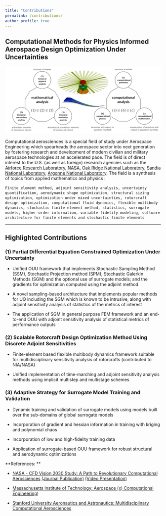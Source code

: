 ```yaml
---
title: "Contributions"
permalink: /contributions/
author_profile: true
---
```


## Computational Methods for Physics Informed Aerospace Design Optimization Under Uncertainties 

![](../files/mcas-focus-areas-2.JPG)

Computational aerosciences is a special field of study under Aerospace Engineering which spearheads the aerospace sector into next generation by fostering research and development of modern civilian and military aerospace technologies at an accelerated pace. The field is of direct interest to the U.S. (as well as foreign) research agencies such as the [Airforce Research Laboratory](https://afresearchlab.com/technology/aerospace/), [NASA](https://sourcelink.cadence.com/CFD-2030-Fact-Sheet-2022-final.pdf), [Oak Ridge National Laboratory](https://www.ornl.gov/division/csed), [Sandia National Laboratory](https://www.sandia.gov/ccr/), [Argonne National Laboratory](https://www.anl.gov/cps). The field is a synthesis of topics from applied mathematics and physics :

```
Finite element method, adjoint sensitivity analysis, uncertainty quantification, aerodynamic shape optimization, structural sizing optimization, optimization under mixed uncertainties, rotorcraft design optimization, computational fluid dynamics, flexible multibody dynamics, stochastic finite element method, statistics, surrogate models, higher-order information, variable fidelity modeling, software architecture for finite elements and stochastic finite elements
```

---

## Highlighted Contributions

### (1) Partial Differential Equation Constrained Optimization Under Uncertainty

- Unified OUU framework that implements Stochastic Sampling Method (SSM), Stochastic Projection method (SPM), Stochastic Galerkin Methods (SGM) and the optional use of surrogate models; and the gradients for optimization computed using the adjoint method

- A novel sampling-based architecture that implements popular methods for UQ including the SGM which is known to be intrusive, along with adjoint sensitivity analysis of statistics of the metrics of interest

- The application of SGM in general purpose FEM framework and an end-to-end OUU with adjoint sensitivity analysis of statistical metrics of performance outputs

### (2) Scalable Rotorcraft Design Optimization Method Using Discrete Adjoint Sensitivities

- Finite-element based flexible multibody dynamics framework suitable for multidisciplinary sensitivity analysis of rotorcrafts (contributed to NIA/NASA)  

- Unified implementation of time-marching and adjoint sensitivity analysis methods using implicit multistep and multistage schemes

### (3) Adaptive Strategy for Surrogate Model Training and Validation

- Dynamic training and validation of surrogate models using models built over the sub-domains of global surrogate models

- Incorporation of gradient and hessian information in training with kriging and polynomial chaos

- Incorporation of low and high-fidelity training data

- Application of surrogate-based OUU framework for robust structural and aerodynamic optimizations


**References:  **

- [NASA - CFD Vision 2030 Study: A Path to Revolutionary Computational Aerosciences](https://sourcelink.cadence.com/study.html) [(Journal Publication)](https://arc.aiaa.org/doi/10.2514/6.2021-2726) [(Video Presentation)](https://video.aiaa.org/Title/5dec9d54-987f-410e-b95d-630b8cf178ec)

- [Massachusetts Institute of Technology: Aerospace (x) Computational Engineering](https://aeroastro.mit.edu/research-areas/computational-science-engineering/))

- [Stanford University Aeronautics and Astronautics: Multidisciplinary Computational Aerosciences](https://aa.stanford.edu/research-impact/multidisciplinary-computational-aerosciences)
